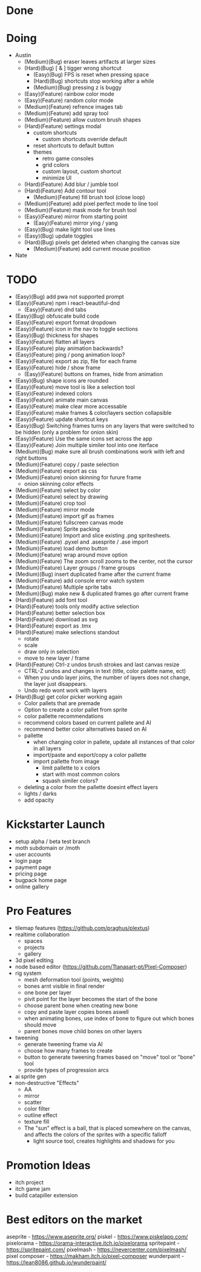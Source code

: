 # Done

# Doing
- Austin
    - (Medium)(Bug) eraser leaves artifacts at larger sizes
    - (Hard)(Bug) [ & ] tigger wrong shortcut
        - (Easy)(Bug) FPS is reset when pressing space
        - (Hard)(Bug) shortcuts stop working after a while
        - (Medium)(Bug) pressing z is buggy
    - (Easy)(Feature) rainbow color mode
    - (Easy)(Feature) random color mode
    - (Medium)(Feature) refrence images tab
    - (Medium)(Feature) add spray tool
    - (Medium)(Feature) allow custom brush shapes 
    - (Hard)(Feature) settings modal
        - custom shortcuts 
            - custom shortcuts override default
        - reset shortcuts to default button 
        - themes
            - retro game consoles
            - grid colors
            - custom layout, custom shortcut
            - minimize UI
    - (Hard)(Feature) Add blur / jumble tool
    - (Hard)(Feature) Add contour tool 
        - (Medium)(Feature) fill brush tool (close loop)
    - (Medium)(Feature) add pixel perfect mode to line tool
    - (Medium)(Feature) mask mode for brush tool
    - (Easy)(Feature) mirror from starting point
        - (Easy)(Feature) mirror ying / yang
    - (Easy)(Bug) make light tool use lines
    - (Easy)(Bug) update toggles 
    - (Hard)(Bug) pixels get deleted when changing the canvas size
        - (Medium)(Feature) add current mouse position
- Nate

# TODO
- (Easy)(Bug) add pwa not supported prompt
- (Easy)(Feature) npm i react-beautiful-dnd
    - (Easy)(Feature) dnd tabs
- (Easy)(Bug) obfuscate build code
- (Easy)(Feature) export format dropdown
- (Easy)(Feature) icon in the nav to toggle sections
- (Easy)(Bug) thickness for shapes
- (Easy)(Feature) flatten all layers
- (Easy)(Feature) play animation backwards?
- (Easy)(Feature) ping / pong animation loop?
- (Easy)(Feature) export as zip, file for each frame
- (Easy)(Feature) hide / show frame
    - (Easy)(Feature) buttons on frames, hide from animation
- (Easy)(Bug) shape icons are rounded
- (Easy)(Feature) move tool is like a selection tool
- (Easy)(Feature) indexed colors
- (Easy)(Feature) animate main canvas
- (Easy)(Feature) make clear more accessable
- (Easy)(Feature) make frames & color/layers section collapsible
- (Easy)(Feature) update shortcut keys
- (Easy)(Bug) Switching frames turns on any layers that were switched to be hidden (only a problem for onion skin)
- (Easy)(Feature) Use the same icons set across the app
- (Easy)(Feature) Join multiple similer tool into one iterface
- (Medium)(Bug) make sure all brush combinations work with left and right buttons
- (Medium)(Feature) copy / paste selection
- (Medium)(Feature) export as css
- (Medium)(Feature) onion skinning for furure frame
    - onion skinning color effects
- (Medium)(Feature) select by color
- (Medium)(Feature) select by drawing
- (Medium)(Feature) crop tool
- (Medium)(Feature) mirror mode
- (Medium)(Feature) import gif as frames
- (Medium)(Feature) fullscreen canvas mode
- (Medium)(Feature) Sprite packing
- (Medium)(Feature) Import and slice existing .png spritesheets.
- (Medium)(Feature) .pyxel and .asesprite / .ase import
- (Medium)(Feature) load demo button
- (Medium)(Feature) wrap around move option
- (Medium)(Feature) The zoom scroll zooms to the center, not the cursor
- (Medium)(Feature) Layer groups / frame groups
- (Medium)(Bug) insert duplicated frame after the current frame
- (Medium)(Feature) add console error watch system
- (Medium)(Feature) Multiple sprite tabs
- (Medium)(Bug) make new & duplicated frames go after current frame 
- (Hard)(Feature) add font tool
- (Hard)(Feature) tools only modify active selection
- (Hard)(Feature) better selection box
- (Hard)(Feature) download as svg
- (Hard)(Feature) export as .tmx
- (Hard)(Feature) make selections standout
    - rotate
    - scale
    - draw only in selection
    - move to new layer / frame
- (Hard)(Feature) Ctrl-z undos brush strokes and last canvas resize
    - CTRL-Z undos and changes in text (title, color palette name, ect)
    - When you undo layer joins, the number of layers does not change, the layer just disappears.
    - Undo redo wont work with layers
- (Hard)(Bug) get color picker working again
    - Color pallets that are premade
    - Option to create a color pallet from sprite
    - color pallette recommendations 
    - recommend colors based on current pallete and AI 
    - recommend better color alternatives based on AI 
    - pallette 
        - when changing color in pallete, update all instances of that color in all layers 
        - import/paste and export/copy a color pallette 
        - import pallette from image 
            - limit pallette to x colors
            - start with most common colors
            - squash similer colors?
    - deleting a color from the pallette doesint effect layers
    - lights / darks 
    - add opacity 

# Kickstarter Launch
- setup alpha / beta test branch
- moth subdomain or /moth
- user accounts
- login page
- payment page
- pricing page
- bugpack home page
- online gallery 

# Pro Features
- tilemap features (https://github.com/praghus/plextus)
- realtime collaboration
    - spaces
    - projects
    - gallery
- 3d pixel editing
- node based editor (https://github.com/Ttanasart-pt/Pixel-Composer)
- rig system 
    - mesh deformation tool (points, weights)
    - bones arnt visible in final render
    - one bone per layer
    - pivit point for the layer becomes the start of the bone
    - choose parent bone when creating new bone
    - copy and paste layer copies bones aswell
    - when animating bones, use index of bone to figure out which bones should move
    - parent bones move child bones on other layers
- tweening
    - generate tweening frame via AI
    - choose how many frames to create
    - button to generate tweening frames based on "move" tool or "bone" tool
    - provide types of progression arcs
- ai sprite gen
- non-destructive "Effects"
    - AA
    - mirror
    - scatter
    - color filter
    - outline effect
    - texture fill
    - The "sun" effect is a ball, that is placed somewhere on the canvas, and affects the colors of the sprites with a specific falloff
        - light source tool, creates highlights and shadows for you 

# Promotion Ideas
- itch project
- itch game jam
- build catapiller extension

# Best editors on the market
aseprite - https://www.aseprite.org/
piskel - https://www.piskelapp.com/
pixelorama - https://orama-interactive.itch.io/pixelorama
spritepaint - https://spritepaint.com/
pixelmash - https://nevercenter.com/pixelmash/
pixel composer - https://makham.itch.io/pixel-composer
wunderpaint - https://lean8086.github.io/wunderpaint/
